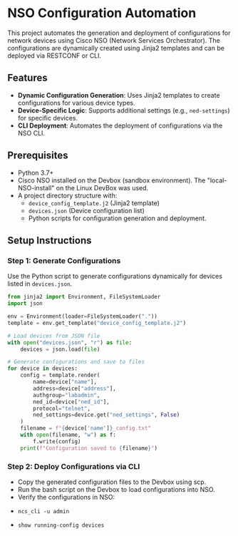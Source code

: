 # NSO Configuration Automation

This project automates the generation and deployment of configurations for network devices using Cisco NSO (Network Services Orchestrator). The configurations are dynamically created using Jinja2 templates and can be deployed via RESTCONF or CLI.

## Features
- **Dynamic Configuration Generation**: Uses Jinja2 templates to create configurations for various device types.
- **Device-Specific Logic**: Supports additional settings (e.g., `ned-settings`) for specific devices.
- **CLI Deployment**: Automates the deployment of configurations via the NSO CLI.

## Prerequisites
- Python 3.7+
- Cisco NSO installed on the Devbox (sandbox environment). The "local-NSO-install" on the Linux DevBox was used.
- A project directory structure with:
  - `device_config_template.j2` (Jinja2 template)
  - `devices.json` (Device configuration list)
  - Python scripts for configuration generation and deployment.

## Setup Instructions

### Step 1: Generate Configurations
Use the Python script to generate configurations dynamically for devices listed in `devices.json`.

```python
from jinja2 import Environment, FileSystemLoader
import json

env = Environment(loader=FileSystemLoader("."))
template = env.get_template("device_config_template.j2")

# Load devices from JSON file
with open("devices.json", "r") as file:
    devices = json.load(file)

# Generate configurations and save to files
for device in devices:
    config = template.render(
        name=device["name"],
        address=device["address"],
        authgroup="labadmin",
        ned_id=device["ned_id"],
        protocol="telnet",
        ned_settings=device.get("ned_settings", False)
    )
    filename = f"{device['name']}_config.txt"
    with open(filename, "w") as f:
        f.write(config)
    print(f"Configuration saved to {filename}")
```
### Step 2: Deploy Configurations via CLI
- Copy the generated configuration files to the Devbox using scp.
- Run the bash script on the Devbox to load configurations into NSO.
- Verify the configurations in NSO:
-     ncs_cli -u admin
-     show running-config devices


